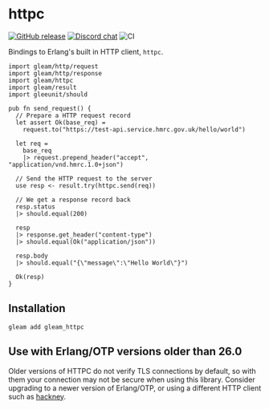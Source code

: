 # httpc
<a href="https://github.com/gleam-lang/httpc/releases"><img src="https://img.shields.io/github/release/gleam-lang/httpc" alt="GitHub release"></a>
<a href="https://discord.gg/Fm8Pwmy"><img src="https://img.shields.io/discord/768594524158427167?color=blue" alt="Discord chat"></a>
![CI](https://github.com/gleam-lang/httpc/workflows/test/badge.svg?branch=main)

Bindings to Erlang's built in HTTP client, `httpc`.

```gleam
import gleam/http/request
import gleam/http/response
import gleam/httpc
import gleam/result
import gleeunit/should

pub fn send_request() {
  // Prepare a HTTP request record
  let assert Ok(base_req) =
    request.to("https://test-api.service.hmrc.gov.uk/hello/world")

  let req =
    base_req
    |> request.prepend_header("accept", "application/vnd.hmrc.1.0+json")

  // Send the HTTP request to the server
  use resp <- result.try(httpc.send(req))

  // We get a response record back
  resp.status
  |> should.equal(200)

  resp
  |> response.get_header("content-type")
  |> should.equal(Ok("application/json"))

  resp.body
  |> should.equal("{\"message\":\"Hello World\"}")

  Ok(resp)
}
```

## Installation

```shell
gleam add gleam_httpc
```

## Use with Erlang/OTP versions older than 26.0

Older versions of HTTPC do not verify TLS connections by default, so with them
your connection may not be secure when using this library. Consider upgrading to
a newer version of Erlang/OTP, or using a different HTTP client such as
[hackney](https://github.com/gleam-lang/hackney).
